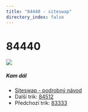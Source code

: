 ```yaml
---
title: "84440 - siteswap"
directory_index: false
---
```


# 84440

![](/animace/siteswap/84440.gif)

##### Kam dál

- [Siteswap - podrobný návod](/siteswap.html "Podrobné vysvětlení siteswapů..")
- Další trik: [84512](84512.html "Siteswap 84512")
- Předchozí trik: [83333](83333.html "Siteswap 83333")

